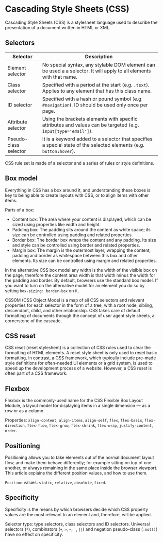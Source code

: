 # Cascading Style Sheets (CSS)

Cascading Style Sheets (CSS) is a stylesheet language used to describe the presentation of a document written in HTML or XML.

## Selectors

| Selector | Description |
| ---- | ---- |
| Element selector | No special syntax, any stylable DOM element can be used a a selector. It will apply to all elements with that name. |
| Class selector | Specified with a period at the start (e.g. `.text`). Applies to any element that has this class name. | 
| ID selector | Specified with a hash or pound symbol (e.g. `#navigation`). ID should be used only once per page. | 
| Attribute selector | Using the brackets elements with specific attributes and values can be targeted (e.g. `input[type='email']`).|
| Pseudo-class selector | It is a keyword added to a selector that specifies a special state of the selected elements (e.g. `button:hover`).


CSS rule set is made of a selector and a series of rules or style definitions.

## Box model

Everything in CSS has a box around it, and understanding these boxes is key to being able to create layouts with CSS, or to align items with other items.

Parts of a box:

- Content box: The area where your content is displayed, which can be sized using properties like width and height.
- Padding box: The padding sits around the content as white space; its size can be controlled using padding and related properties.
- Border box: The border box wraps the content and any padding. Its size and style can be controlled using border and related properties.
- Margin box: The margin is the outermost layer, wrapping the content, padding and border as whitespace between this box and other elements. Its size can be controlled using margin and related properties.

In the alternative CSS box model any width is the width of the visible box on the page, therefore the content area width is that width minus the width for the padding and border. By default, browsers use the standard box model. If you want to turn on the alternative model for an element you do so by setting `box-sizing: border-box` on it.

CSSOM (CSS Object Model is a map of all CSS selectors and relevant properties for each selector in the form of a tree, with a root node, sibling, descendant, child, and other relationship. CSS takes care of default formatting of documents through the concept of user agent style sheets, a cornerstone of the cascade.

## CSS reset

CSS reset (reset stylesheet) is a collection of CSS rules used to clear the formatting of HTML elements. A reset style sheet is only used to reset basic formatting. In contrast, a CSS framework, which typically include pre-made style definitions for often-needed UI elements or a grid system, is used to speed up the development process of a website. However, a CSS reset is often part of a CSS framework.

## Flexbox

Flexbox is the commonly-used name for the CSS Flexible Box Layout Module, a layout model for displaying items in a single dimension — as a row or as a column.

Properties: 
`align-content`,
`align-items`,
`align-self`,
`flex`,
`flex-basis`,
`flex-direction`,
`flex-flow`,
`flex-grow`,
`flex-shrink`,
`flex-wrap`,
`justify-content`,
`order`.

## Positioning

Positioning allows you to take elements out of the normal document layout flow, and make them behave differently; for example sitting on top of one another, or always remaining in the same place inside the browser viewport. This article explains the different position values, and how to use them.

`Position` values: `static`, `relative`, `absolute`, `fixed`.

## Specificity

Specificity is the means by which browsers decide which CSS property values are the most relevant to an element and, therefore, will be applied.

Selector type: type selectors, class selectors and ID selectors. Universal selectors (`*`), combinators (`+`, `>`, `~`, ` `, `||`) and negation pseudo-class (`:not()`) have no effect on specificity.

